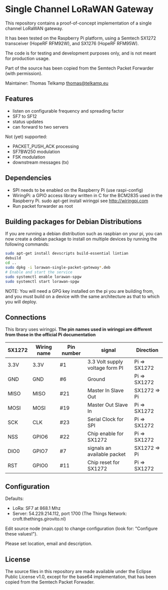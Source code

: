 Single Channel LoRaWAN Gateway
==============================
This repository contains a proof-of-concept implementation of a single
channel LoRaWAN gateway.

It has been tested on the Raspberry Pi platform, using a Semtech SX1272
transceiver (HopeRF RFM92W), and SX1276 (HopeRF RFM95W).

The code is for testing and development purposes only, and is not meant 
for production usage. 

Part of the source has been copied from the Semtech Packet Forwarder 
(with permission).

Maintainer: Thomas Telkamp <thomas@telkamp.eu>

Features
--------
- listen on configurable frequency and spreading factor
- SF7 to SF12
- status updates
- can forward to two servers

Not (yet) supported:
- PACKET_PUSH_ACK processing
- SF7BW250 modulation
- FSK modulation
- downstream messages (tx)

Dependencies
------------
- SPI needs to be enabled on the Raspberry Pi (use raspi-config)
- WiringPi: a GPIO access library written in C for the BCM2835 
  used in the Raspberry Pi.
  sudo apt-get install wiringpi
  see http://wiringpi.com
- Run packet forwarder as root

Building packages for Debian Distributions
------------------------------------------

If you are running a debian distribution such as raspbian on
your pi, you can now create a debian package to install on
multiple devices by running the following commands:

```bash
sudo apt-get install devscripts build-essential lintian
debuild
cd ..
sudo dpkg -i lorawan-single-packet-gateway*.deb
# Enable and start the service
sudo systemctl enable lorawan-spgw
sudo systemctl start lorawan-spgw
```

NOTE: You will need a GPG key installed on the pi you are
building from, and you must build on a device with the same
architecture as that to which you will deploy.

Connections
-----------

This lbrary uses wiringpi. **The pin names used in wiringpi are different from those in the official Pi documentation**

SX1272 | Wiring name | Pin number | signal | Direction
-------|-------------|------------|--------|-----------       
3.3V   | 3.3V        |  #1        | 3.3 Volt supply voltage form PI |  Pi => SX1272
GND | GND | #6 | Ground |  Pi => SX1272
MISO | MISO | #21 | Master In Slave Out | SX1272 => Pi
MOSI | MOSI | #19 | Master Out Slave In | Pi => SX1272
SCK | CLK | #23 | Serial Clock for SPI | Pi => SX1272
NSS | GPIO6 | #22 | Chip enable for SX1272 | Pi => SX1272
DIO0 | GPIO7 | #7 | signals an available packet | SX1272 => Pi
RST | GPIO0 | #11 | Chip reset for SX1272 | Pi => SX1272

Configuration
-------------

Defaults:

- LoRa:   SF7 at 868.1 Mhz
- Server: 54.229.214.112, port 1700  (The Things Network: croft.thethings.girovito.nl)

Edit source node (main.cpp) to change configuration (look for: "Configure these values!").

Please set location, email and description.

License
-------
The source files in this repository are made available under the Eclipse
Public License v1.0, except for the base64 implementation, that has been
copied from the Semtech Packet Forwader.
